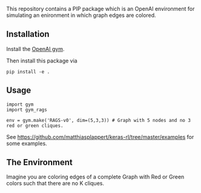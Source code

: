 This repository contains a PIP package which is an OpenAI environment for simulating an enironment in which graph edges are colored.


## Installation

Install the [OpenAI gym](https://gym.openai.com/docs/).

Then install this package via

```
pip install -e .
```

## Usage

```
import gym
import gym_rags

env = gym.make('RAGS-v0', dim=(5,3,3)) # Graph with 5 nodes and no 3 red or green cliques.
```

See https://github.com/matthiasplappert/keras-rl/tree/master/examples for some examples.


## The Environment

Imagine you are coloring edges of a complete Graph with Red or Green colors such that there are no K cliques.
